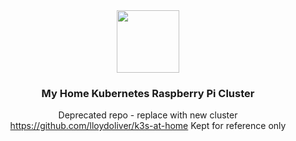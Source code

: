 <div align="center">

<img src="https://camo.githubusercontent.com/5b298bf6b0596795602bd771c5bddbb963e83e0f/68747470733a2f2f692e696d6775722e636f6d2f7031527a586a512e706e67" align="center" width="100px" height="100px"/>  

### My Home Kubernetes Raspberry Pi Cluster  
Deprecated repo - replace with new cluster https://github.com/lloydoliver/k3s-at-home
Kept for reference only

